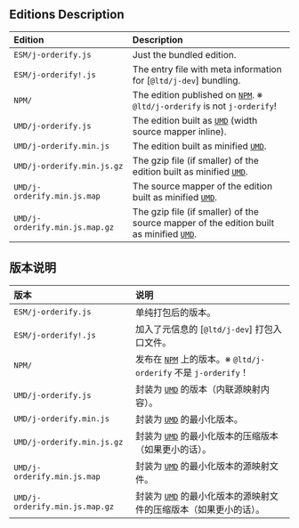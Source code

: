 ﻿
## Editions Description

| Edition                        | Description                                                                                       |
|:-------------------------------|:--------------------------------------------------------------------------------------------------|
| `ESM/j-orderify.js`            | Just the bundled edition.                                                                         |
| `ESM/j-orderify!.js`           | The entry file with meta information for [`@ltd/j-dev`] bundling.                                 |
| `NPM/`                         | The edition published on [`NPM`][NPM-en]. ※ `@ltd/j-orderify` is not `j-orderify`!               |
| `UMD/j-orderify.js`            | The edition built as [`UMD`][UMD-en] (width source mapper inline).                                |
| `UMD/j-orderify.min.js`        | The edition built as minified [`UMD`][UMD-en].                                                    |
| `UMD/j-orderify.min.js.gz`     | The gzip file (if smaller) of the edition built as minified [`UMD`][UMD-en].                      |
| `UMD/j-orderify.min.js.map`    | The source mapper of the edition built as minified [`UMD`][UMD-en].                               |
| `UMD/j-orderify.min.js.map.gz` | The gzip file (if smaller) of the source mapper of the edition built as minified [`UMD`][UMD-en]. |

[`@ltd/j-dev`-en]: https://www.npmjs.com/package/@ltd/j-dev
[NPM-en]: https://www.npmjs.com/package/@ltd/j-orderify "Node Package Manager"
[UMD-en]: https://github.com/umdjs/umd "Universal Module Definition"

## 版本说明

| 版本                           | 说明                                                                                              |
|:-------------------------------|:--------------------------------------------------------------------------------------------------|
| `ESM/j-orderify.js`            | 单纯打包后的版本。                                                                                |
| `ESM/j-orderify!.js`           | 加入了元信息的 [`@ltd/j-dev`] 打包入口文件。                                                      |
| `NPM/`                         | 发布在 [`NPM`][NPM-zhs] 上的版本。※ `@ltd/j-orderify` 不是 `j-orderify`！                        |
| `UMD/j-orderify.js`            | 封装为 [`UMD`][UMD-zhs] 的版本（内联源映射内容）。                                                |
| `UMD/j-orderify.min.js`        | 封装为 [`UMD`][UMD-zhs] 的最小化版本。                                                            |
| `UMD/j-orderify.min.js.gz`     | 封装为 [`UMD`][UMD-zhs] 的最小化版本的压缩版本（如果更小的话）。                                  |
| `UMD/j-orderify.min.js.map`    | 封装为 [`UMD`][UMD-zhs] 的最小化版本的源映射文件。                                                |
| `UMD/j-orderify.min.js.map.gz` | 封装为 [`UMD`][UMD-zhs] 的最小化版本的源映射文件的压缩版本（如果更小的话）。                      |

[`@ltd/j-dev`-zhs]: https://www.npmjs.com/package/@ltd/j-dev
[NPM-zhs]: https://www.npmjs.com/package/@ltd/j-orderify "Node 包管理器"
[UMD-zhs]: https://github.com/umdjs/umd "通用模块定义"
